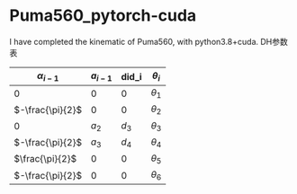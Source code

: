 # Puma560_pytorch-cuda
I have completed the kinematic of Puma560, with python3.8+cuda.
DH参数表

| $\alpha_{i-1}$   | $a_{i-1}$ | did_i | $\theta_i$ |
| ---------------- | --------- | ----- | ---------- |
| 0                | 0         | 0     | $\theta_1$ |
| $-\frac{\pi}{2}$ | 0         | 0     | $\theta_2$ |
| 0                | $a_2$     | $d_3$ | $\theta_3$ |
| $-\frac{\pi}{2}$ | $a_3$     | $d_4$ | $\theta_4$ |
| $\frac{\pi}{2}$  | 0         | 0     | $\theta_5$ |
| $-\frac{\pi}{2}$ | 0         | 0     | $\theta_6$ |
